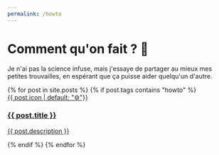 ```yaml
---
permalink: /howto
---
```


# Comment qu'on fait ? 🤔

Je n'ai pas la science infuse, mais j'essaye de partager au mieux mes petites trouvailles, en espérant que ça puisse aider quelqu'un d'autre.

<div class="posts">
    {% for post in site.posts %}
        {% if post.tags contains "howto" %}
            <a href="{{ post.url }}">
                <div class="card">
                    <div class="thumbnailLimits">
                        <div class="thumbnail" style="background-color: {{ post.thumbnailColor | default: "#9ea7eb" }}">{{ post.icon | default: "⚙️"}}</div>
                    </div>
                    <div class="postInfo">
                        <h3>{{ post.title }}</h3>
                        <p>{{ post.description }}</p>
                    </div>
                </div>
            </a>
        {% endif %}
    {% endfor %}
</div>
